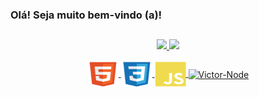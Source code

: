 ### Olá! Seja muito bem-vindo (a)!
##

<div align="center">
  <a href="https://github.com/Victor-Olimpio">
  <img height="165em" src="https://github-readme-stats.vercel.app/api?username=Victor-Olimpio&show_icons=true&theme=radical&include_all_commits=true&count_private=true"/>
  <img height="165em" src="https://github-readme-stats.vercel.app/api/top-langs/?username=Victor-Olimpio&layout=compact&langs_count=7&theme=radical"/>
</div>
  <div align="center" style="display: inline_block"><br>
  <img align="center" alt="Victor-HTML" height="40" width="50" src="https://raw.githubusercontent.com/devicons/devicon/master/icons/html5/html5-original.svg">
  <img align="center" alt="Victor-CSS" height="40" width="50" src="https://raw.githubusercontent.com/devicons/devicon/master/icons/css3/css3-original.svg">
  <img align="center" alt="Victor-JS" height="40" width="50" src="https://raw.githubusercontent.com/devicons/devicon/master/icons/javascript/javascript-plain.svg">
  <img align="center" alt="Victor-Node" height="40" width"50" src="https://cdn.jsdelivr.net/gh/devicons/devicon/icons/nodejs/nodejs-original.svg" />
</div>
